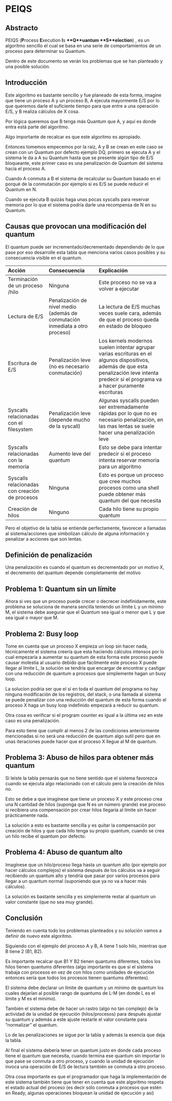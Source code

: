 # PEIQS

## Abstracto 

PEIQS (**P**rocess **E**xecution **I**s **\*\*Q\*\*uantum \*\*S\*\*election**) , es un algoritmo sencillo el cual se basa en una serie de comportamientos de un proceso para determinar su Quantum.

Dentro de este documento se verán los problemas que se han planteado y una posible solución.

## Introducción 

Este algoritmo es bastante sencillo y fue planeado de esta forma, imagine que tiene un proceso A y un proceso B, A ejecuta mayormente E/S por lo que queremos darle el suficiente tiempo para que entre a una operación E/S, y B realiza cálculos de X cosa.

Por lógica queremos que B tenga más Quantum que A, y aquí es donde entra está parte del algoritmo.

Algo importante de recalcar es que este algoritmo es apropiado.

Entonces tomemos empecemos por la raíz, A y B se crean en este caso se crean con un Quantum por defecto ejemplo DQ, primero se ejecuta A y el sistema le da a A su Quantum hasta que se presente algún tipo de E/S bloqueante, este primer caso es una penalización de Quantum del sistema hacia el proceso A.

Cuando A conmuta a B el sistema de recalcular su Quantum basado en el porqué de la conmutación por ejemplo si es E/S se puede reducir el Quantum en N.

Cuando se ejecuta B quizás haga unas pocas syscalls para reservar memoria por lo que el sistema podría darle una recompensa de N en su Quantum.

## Causas que provocan una modificación del quantum

El quantum puede ser incrementado/decrementado dependiendo de lo que pase por eso desarrolle esta tabla que menciona varios casos posibles y su consecuencia visible en el quantum.

| Acción | Consecuencia | Explicación |
| :---- | :---- | :---- |
| Terminación de un proceso /hilo | Ninguna | Este proceso no se va a volver a ejecutar |
| Lectura de E/S | Penalización de nivel medio (además de conmutación inmediata a otro proceso) | La lectura de E/S muchas veces suele cara, además de que el proceso queda en estado de bloqueo |
| Escritura de E/S | Penalización leve (no es necesario conmutación) | Los kernels modernos suelen intentar agrupar varias escrituras en el algunos dispositivos, además de que esta penalización leve intenta predecir si el programa va a hacer puramente escrituras |
| Syscalls relacionadas con el filesystem | Penalización leve (depende mucho de la syscall) | Algunas syscalls pueden ser extremadamente rápidas por lo que no es necesario penalización, en las mas lentas se suele hacer una penalización leve  |
| Syscalls relacionadas con la memoria | Aumento leve del quantum  | Esto se debe para intentar predecir si el proceso intenta reservar memoria para un algoritmo |
| Syscalls relacionadas con creación de procesos | Ninguna | Esto es porque un proceso que cree muchos procesos como una shell puede obtener más quantum del que necesita |
| Creación de hilos | Ninguno | Cada hilo tiene su propio quantum |

Pero el objetivo de la tabla se entiende perfectamente, favorecer a llamadas al sistema/acciones que simbolizan cálculo de alguna información y penalizar a acciones que son lentas.

## Definición de penalización

Una penalización es cuando el quantum es decrementado por un motivo X, el decremento del quantum depende completamente del motivo

## Problema 1: Quantum sin un límite

Ahora si ves que un proceso puede crecer o decrecer indefinidamente, este problema se soluciona de manera sencilla teniendo un límite L y un mínimo M, el sistema debe asegurar que el Quantum sea igual o menor que L y que sea igual o mayor que M.

## Problema 2: Busy loop

Tome en cuenta que un proceso X empieza un loop sin hacer nada, técnicamente el sistema creería que esta haciendo cálculos intensos por lo cual empezaría a aumentar su quantum de esta forma este proceso puede causar molestia al usuario debido que fácilmente este proceso X puede llegar al límite L, la solución se tendría que encargar de encontrar y castigar con una reducción de quantum a procesos que simplemente hagan un busy loop.

La solucion podria ser que el sí en toda el quantum del programa no hay ninguna modificación de los registros, del stack, o una llamada al sistema se puede penalizar con una reducción del quantum de esta forma cuando el proceso X haga un busy loop indefinido empezará a reducir su quantum.

Otra cosa es verificar si el program counter es igual a la última vez en este caso es una penalización.

Para esto tiene que cumplir al menos 2 de las condiciones anteriormente mencionadas si no será una reducción de quantum algo sutil pero que en unas iteraciones puede hacer que el proceso X llegue al M de quantum.

## Problema 3: Abuso de hilos para obtener más quantum

Si leíste la tabla pensarás que no tiene sentido que el sistema favorezca cuando se ejecuta algo relacionado con el cálculo pero la creación de hilos no.

Esto se debe a que imagínese que tiene un proceso X y este proceso crea una N cantidad de hilos (suponga que N es un número grande) ese proceso si recibiera una compensación por crear hilos llegaría al límite sin hacer prácticamente nada.

La solución a esto es bastante sencilla y es quitar la compensación por creación de hilos y que cada hilo tenga su propio quantum, cuando se crea un hilo recibe el quantum por defecto.

## 

## Problema 4: Abuso de quantum alto

Imagínese que un hilo/proceso llega hasta un quantum alto (por ejemplo por hacer cálculos complejos) el sistema después de los cálculos va a seguir recibiendo un quantum alto y tendría que pasar por varios procesos para llegar a un quantum normal (suponiendo que ya no va a hacer más cálculos).

La solución es bastante sencilla y es simplemente restar al quantum un valor constante (que no sea muy grande).

## Conclusión

Teniendo en cuenta todo los problemas planteados y su solución vamos a definir de nuevo este algoritmo.

Siguiendo con el ejemplo del proceso A y B, A tiene 1 solo hilo, mientras que B tiene 2 (B1, B2).

Es importante recalcar que B1 Y B2 tienen quantums diferentes, todos los hilos tienen quantums diferentes (algo importante es que si el sistema trabaja con procesos en vez de con hilos como unidades de ejecución entonces sería que todos los procesos tienen quantums diferentes).

El sistema debe declarar un límite de quantum y un mínimo de quantum los cuales dejarían al posible rango de quantums de L-M (en donde L es el límite y M es el mínimo).

También el sistema debe de hacer un rastro (algo no tan complejo) de la actividad de la unidad de ejecución (hilos/procesos) para después ajustar su quantum y además a este ajuste restarle el valor constante para “normalizar” el quantum.

Lo de las penalizaciones se sigue por la tabla y además la esencia que deja la tabla.

Al final el sistema debería tener un quantum justo en donde cada proceso tiene el quantum que necesita, cuando termina ese quantum sin importar lo que pase se conmuta a otro proceso, y cuando la unidad de ejecución invoca una operación de E/S de lectura también se conmuta a otro proceso.

Otra cosa importante es que el programador que haga la implementación de este sistema también tiene que tener en cuenta que este algoritmo respeta el estado actual del proceso (es decir sólo conmuta a procesos que estén en Ready, algunas operaciones bloquean la unidad de ejecución y así)

